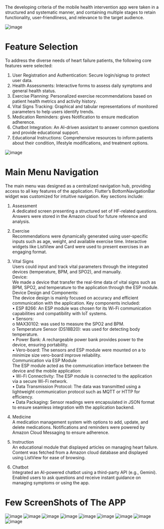The developing criteria of the mobile health intervention app were taken in a structured and systematic manner, and containing multiple stages to retain functionality, user-friendliness, and relevance to the target audience.   

![image](https://github.com/user-attachments/assets/22ea389f-700b-4f99-9079-bad8e7a8800e)

# Feature Selection  
To address the diverse needs of heart failure patients, the following core features were selected:  
1.	User Registration and Authentication: Secure login/signup to protect user data.  
2.	Health Assessments: Interactive forms to assess daily symptoms and general health status.  
3.	Exercise Planning: Personalized exercise recommendations based on patient health metrics and activity history.  
4.	Vital Signs Tracking: Graphical and tabular representations of monitored parameters to help users identify trends.  
5.	Medication Reminders:  gives Notification to ensure medication adherence.  
6.	Chatbot Integration: An AI-driven assistant to answer common questions and provide educational support.  
7.	Educational Instructions: Comprehensive resources to inform patients about their condition, lifestyle modifications, and treatment options.  

![image](https://github.com/user-attachments/assets/b530b56c-705c-43cd-a405-db589754a1e6)

# Main Menu Navigation
The main menu was designed as a centralized navigation hub, providing access to all key features of the application. Flutter’s BottomNavigationBar widget was customized for intuitive navigation. Key sections include:  
1.	Assessment  
A dedicated screen presenting a structured set of HF-related questions. Answers were stored in the Amazon cloud for future reference and analysis.  
2.	Exercise  
Recommendations were dynamically generated using user-specific inputs such as age, weight, and available exercise time. Interactive widgets like ListView and Card were used to present exercises in an engaging format.  
3.	Vital Signs  
Users could input and track vital parameters through the integrated devices (temperature, BPM, and SPO2), and manually.  
Device:  
We made a device that transfer the real-time data of vital signs such as BPM, SPO2, and temperature to the application through the ESP module.
Device Design and Components:  
The device design is mainly focused on accuracy and efficient communication with the application. Key components included:  
•	ESP 8266: An ESP module was chosen for its Wi-Fi communication capabilities and compatibility with IoT systems.  
•	Sensors:  
o	MAX30102: was used to measure the SPO2 and BPM.  
o	Temperature Sensor (DS18B20): was used for detecting body temperature.  
•	Power Bank: A rechargeable power bank provides power to the device, ensuring portability.  
•	Vero-board: The sensors and ESP module were mounted on a to minimize size vero-board improve reliability.  
Communication via ESP Module  
The ESP module acted as the communication interface between the device and the mobile application:  
•	Wi-Fi Connectivity: The ESP module is connected to the application via a secure Wi-Fi network.  
•	Data Transmission Protocol: The data was transmitted using a lightweight communication protocol such as MQTT or HTTP for efficiency.  
•	Data Packaging: Sensor readings were encapsulated in JSON format to ensure seamless integration with the application backend.  

5.	Medicine  
A medication management system with options to add, update, and delete medications. Notifications and reminders were powered by Amazon Cloud Messaging to ensure adherence.  
6.	Instruction  
An educational module that displayed articles on managing heart failure. Content was fetched from a Amazon cloud database and displayed using ListView for ease of browsing.  
7.	Chatbot  
Integrated an AI-powered chatbot using a third-party API (e.g., Gemini). Enabled users to ask questions and receive instant guidance on managing symptoms or using the app.

# Few ScreenShots of The APP

![image](https://github.com/user-attachments/assets/425e15a9-6793-4918-b8d7-889170da6ff3)
![image](https://github.com/user-attachments/assets/73b3cf22-5fb6-4618-bcfc-8b903cbd8c75)
![image](https://github.com/user-attachments/assets/97d18b3f-7d33-4e24-b3fb-89f6669cd176)
![image](https://github.com/user-attachments/assets/13a2a0b4-00bd-482e-b11d-aaf70667b8be)
![image](https://github.com/user-attachments/assets/5609548f-4139-45df-9d51-447efba26fad)
![image](https://github.com/user-attachments/assets/60b66640-24f4-4a1b-ba1a-657a8d367f26)
![image](https://github.com/user-attachments/assets/571ed383-c599-4f0e-888f-98321180ce89)
![image](https://github.com/user-attachments/assets/f1240c73-8e60-4d49-ada8-23db9050fb95)
![image](https://github.com/user-attachments/assets/c5b82384-1353-4a8a-90fb-7fe8d1db8bbe)

